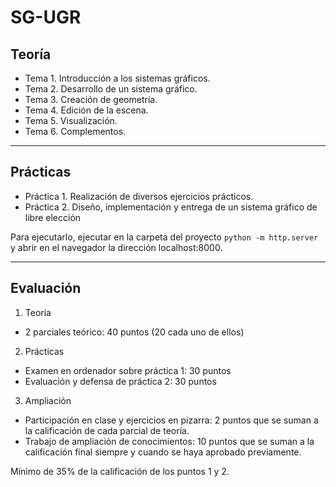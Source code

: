 # SG-UGR

## Teoría

- Tema 1. Introducción a los sistemas gráficos.
- Tema 2. Desarrollo de un sistema gráfico.
- Tema 3. Creación de geometría.
- Tema 4. Edición de la escena.
- Tema 5. Visualización.
- Tema 6. Complementos.

---

## Prácticas

- Práctica 1. Realización de diversos ejercicios prácticos.
- Práctica 2. Diseño, implementación y entrega de un sistema gráfico de libre elección

Para ejecutarlo, ejecutar en la carpeta del proyecto `python -m http.server` y abrir en el navegador la dirección localhost:8000.

---

## Evaluación

1. Teoría
  - 2 parciales teórico: 40 puntos (20 cada uno de ellos)
2. Prácticas
  - Examen en ordenador sobre práctica 1: 30 puntos
  - Evaluación y defensa de práctica 2: 30 puntos
3. Ampliación
  - Participación en clase y ejercicios en pizarra: 2 puntos que se suman a la calificación de cada parcial de teoría.
  - Trabajo de ampliación de conocimientos: 10 puntos que se suman a la calificación final siempre y cuando se haya aprobado previamente.

Mínimo de 35% de la calificación de los puntos 1 y 2.
